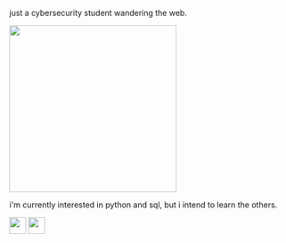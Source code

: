 just a cybersecurity student wandering the web.

<p float="left">

 <img src="https://wallpaperaccess.com/full/5312315.jpg" width="300" />

</p>

i'm currently interested in python and sql, but i intend to learn the others. 

<p float="left">

 <img src="https://cdn.jsdelivr.net/gh/devicons/devicon@latest/icons/python/python-original.svg" width="30" />
 <img src="https://cdn.jsdelivr.net/gh/devicons/devicon@latest/icons/azuresqldatabase/azuresqldatabase-original.svg" width="30" />

</p>

